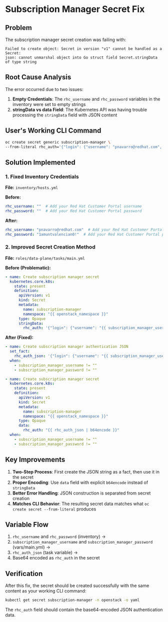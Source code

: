 # Subscription Manager Secret Fix

## Problem

The subscription manager secret creation was failing with:
```
Failed to create object: Secret in version "v1" cannot be handled as a Secret: 
json: cannot unmarshal object into Go struct field Secret.stringData of type string
```

## Root Cause Analysis

The error occurred due to two issues:

1. **Empty Credentials**: The `rhc_username` and `rhc_password` variables in the inventory were set to empty strings
2. **stringData vs data Field**: The Kubernetes API was having trouble processing the `stringData` field with JSON content

## User's Working CLI Command

```bash
oc create secret generic subscription-manager \
--from-literal rhc_auth='{"login": {"username": "pnavarro@redhat.com", "password": "1amuntvalencian0!"}}'
```

## Solution Implemented

### 1. Fixed Inventory Credentials

**File:** `inventory/hosts.yml`

**Before:**
```yaml
rhc_username: ""  # Add your Red Hat Customer Portal username
rhc_password: ""  # Add your Red Hat Customer Portal password
```

**After:**
```yaml
rhc_username: "pnavarro@redhat.com"  # Add your Red Hat Customer Portal username
rhc_password: "1amuntvalencian0!"  # Add your Red Hat Customer Portal password
```

### 2. Improved Secret Creation Method

**File:** `roles/data-plane/tasks/main.yml`

**Before (Problematic):**
```yaml
- name: Create subscription manager secret
  kubernetes.core.k8s:
    state: present
    definition:
      apiVersion: v1
      kind: Secret
      metadata:
        name: subscription-manager
        namespace: "{{ openstack_namespace }}"
      type: Opaque
      stringData:
        rhc_auth: '{"login": {"username": "{{ subscription_manager_username }}", "password": "{{ subscription_manager_password }}"}}'
```

**After (Fixed):**
```yaml
- name: Create subscription manager authentication JSON
  set_fact:
    rhc_auth_json: '{"login": {"username": "{{ subscription_manager_username }}", "password": "{{ subscription_manager_password }}"}}'
  when: 
    - subscription_manager_username != ""
    - subscription_manager_password != ""

- name: Create subscription manager secret
  kubernetes.core.k8s:
    state: present
    definition:
      apiVersion: v1
      kind: Secret
      metadata:
        name: subscription-manager
        namespace: "{{ openstack_namespace }}"
      type: Opaque
      data:
        rhc_auth: "{{ rhc_auth_json | b64encode }}"
  when: 
    - subscription_manager_username != ""
    - subscription_manager_password != ""
```

## Key Improvements

1. **Two-Step Process**: First create the JSON string as a fact, then use it in the secret
2. **Proper Encoding**: Use `data` field with explicit `b64encode` instead of `stringData`
3. **Better Error Handling**: JSON construction is separated from secret creation
4. **Matches CLI Behavior**: The resulting secret data matches what `oc create secret --from-literal` produces

## Variable Flow

1. `rhc_username` and `rhc_password` (inventory) →
2. `subscription_manager_username` and `subscription_manager_password` (vars/main.yml) →
3. `rhc_auth_json` (task variable) →
4. Base64 encoded as `rhc_auth` in the secret

## Verification

After this fix, the secret should be created successfully with the same content as your working CLI command:
```bash
kubectl get secret subscription-manager -n openstack -o yaml
```

The `rhc_auth` field should contain the base64-encoded JSON authentication data.
